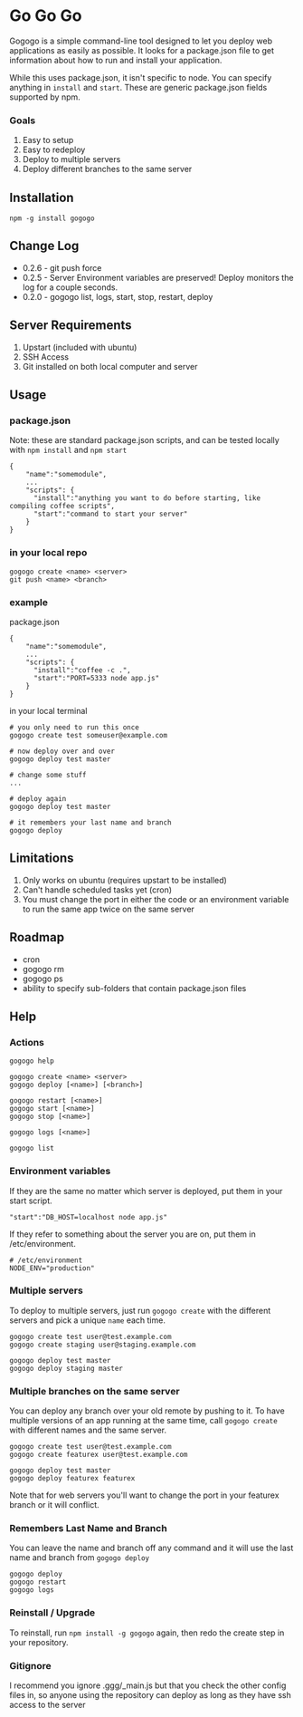 Go Go Go
========

Gogogo is a simple command-line tool designed to let you deploy web applications as easily as possible. It looks for a package.json file to get information about how to run and install your application.

While this uses package.json, it isn't specific to node. You can specify anything in `install` and `start`. These are generic package.json fields supported by npm. 

### Goals

1. Easy to setup
2. Easy to redeploy 
3. Deploy to multiple servers
4. Deploy different branches to the same server

Installation
------------

    npm -g install gogogo

Change Log
----------

* 0.2.6 - git push force
* 0.2.5 - Server Environment variables are preserved! Deploy monitors the log for a couple seconds. 
* 0.2.0 - gogogo list, logs, start, stop, restart, deploy

Server Requirements
-------------------

1. Upstart (included with ubuntu)
2. SSH Access
3. Git installed on both local computer and server

Usage
-----

### package.json

Note: these are standard package.json scripts, and can be tested locally with `npm install` and `npm start`

    { 
        "name":"somemodule",
        ...
        "scripts": {
          "install":"anything you want to do before starting, like compiling coffee scripts",
          "start":"command to start your server"
        }
    }

### in your local repo

    gogogo create <name> <server>
    git push <name> <branch>

### example

package.json

    { 
        "name":"somemodule",
        ...
        "scripts": {
          "install":"coffee -c .",
          "start":"PORT=5333 node app.js"
        }
    }

in your local terminal

    # you only need to run this once
    gogogo create test someuser@example.com

    # now deploy over and over
    gogogo deploy test master

    # change some stuff
    ...

    # deploy again
    gogogo deploy test master
    
    # it remembers your last name and branch
    gogogo deploy

Limitations
-----------

1. Only works on ubuntu (requires upstart to be installed)
2. Can't handle scheduled tasks yet (cron)
3. You must change the port in either the code or an environment variable to run the same app twice on the same server

Roadmap
-------

* cron
* gogogo rm
* gogogo ps
* ability to specify sub-folders that contain package.json files

Help
----

### Actions

    gogogo help

    gogogo create <name> <server> 
    gogogo deploy [<name>] [<branch>]

    gogogo restart [<name>]
    gogogo start [<name>]
    gogogo stop [<name>]

    gogogo logs [<name>]

    gogogo list 

### Environment variables

If they are the same no matter which server is deployed, put them in your start script. 

    "start":"DB_HOST=localhost node app.js"

If they refer to something about the server you are on, put them in /etc/environment.

    # /etc/environment
    NODE_ENV="production"

### Multiple servers

To deploy to multiple servers, just run `gogogo create` with the different servers and pick a unique `name` each time.

    gogogo create test user@test.example.com
    gogogo create staging user@staging.example.com

    gogogo deploy test master
    gogogo deploy staging master

### Multiple branches on the same server

You can deploy any branch over your old remote by pushing to it. To have multiple versions of an app running at the same time, call `gogogo create` with different names and the same server.

    gogogo create test user@test.example.com
    gogogo create featurex user@test.example.com
    
    gogogo deploy test master
    gogogo deploy featurex featurex

Note that for web servers you'll want to change the port in your featurex branch or it will conflict.

### Remembers Last Name and Branch

You can leave the name and branch off any command and it will use the last name and branch from `gogogo deploy`

    gogogo deploy
    gogogo restart
    gogogo logs

### Reinstall / Upgrade

To reinstall, run `npm install -g gogogo` again, then redo the create step in your repository. 

### Gitignore

I recommend you ignore .ggg/_main.js but that you check the other config files in, so anyone using the repository can deploy as long as they have ssh access to the server



